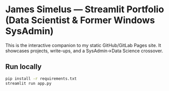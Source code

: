 # James Simelus — Streamlit Portfolio (Data Scientist & Former Windows SysAdmin)

This is the interactive companion to my static GitHub/GitLab Pages site. It showcases projects, write-ups, and a SysAdmin→Data Science crossover.

## Run locally
```bash
pip install -r requirements.txt
streamlit run app.py
